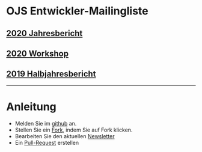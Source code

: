 # OJS Entwickler-Mailingliste

## [2020 Jahresbericht](berichte/2020-01.md) 
## [2020 Workshop](ws/2020-ws-de-en.tex) 
## [2019 Halbjahresbericht](berichte/2019-02.md) 



---

# Anleitung

* Melden Sie im  [github](https://github.com/) an.
* Stellen Sie ein [Fork](https://github.com/ojsde/ojs-dev-dach/), indem Sie auf Fork klicken.
* Bearbeiten Sie den aktuellen [Newsletter](https://github.com/ojsde/ojs-dev-dach/tree/master/berichte)
* Ein [Pull-Request](https://github.com/ojsde/ojs-dev-dach/pulls) erstellen

